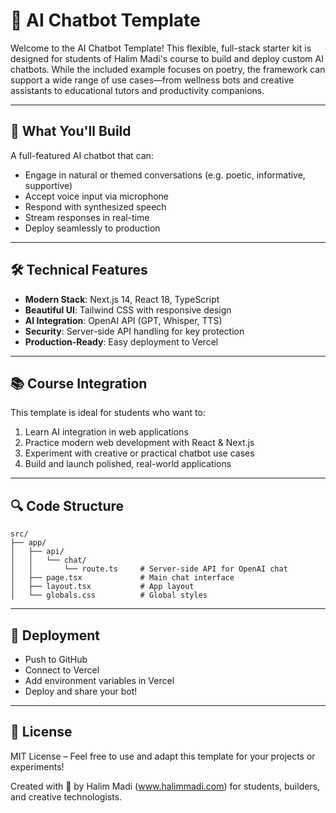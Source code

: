 # 🤖 AI Chatbot Template

Welcome to the AI Chatbot Template! This flexible, full-stack starter kit is designed for students of Halim Madi's course to build and deploy custom AI chatbots. While the included example focuses on poetry, the framework can support a wide range of use cases—from wellness bots and creative assistants to educational tutors and productivity companions.

---

## 🎯 What You'll Build

A full-featured AI chatbot that can:
- Engage in natural or themed conversations (e.g. poetic, informative, supportive)
- Accept voice input via microphone
- Respond with synthesized speech
- Stream responses in real-time
- Deploy seamlessly to production

---

## 🛠️ Technical Features

- **Modern Stack**: Next.js 14, React 18, TypeScript
- **Beautiful UI**: Tailwind CSS with responsive design
- **AI Integration**: OpenAI API (GPT, Whisper, TTS)
- **Security**: Server-side API handling for key protection
- **Production-Ready**: Easy deployment to Vercel

---

## 📚 Course Integration

This template is ideal for students who want to:
1. Learn AI integration in web applications
2. Practice modern web development with React & Next.js
3. Experiment with creative or practical chatbot use cases
4. Build and launch polished, real-world applications

---

## 🔍 Code Structure

```
src/
├── app/
│   ├── api/
│   │   └── chat/
│   │       └── route.ts     # Server-side API for OpenAI chat
│   ├── page.tsx             # Main chat interface
│   ├── layout.tsx           # App layout
│   └── globals.css          # Global styles
```

---

## 🚀 Deployment
- Push to GitHub
- Connect to Vercel
- Add environment variables in Vercel
- Deploy and share your bot!

---

## 📜 License
MIT License – Feel free to use and adapt this template for your projects or experiments!

Created with 💙 by Halim Madi (www.halimmadi.com) for students, builders, and creative technologists.
